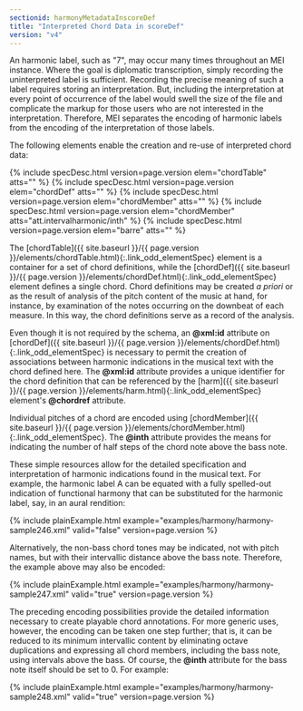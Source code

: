```yaml
---
sectionid: harmonyMetadataInscoreDef
title: "Interpreted Chord Data in scoreDef"
version: "v4"
---
```




An harmonic label, such as "7", may occur many times throughout an MEI instance. Where
the
goal is diplomatic transcription, simply recording the uninterpreted label is sufficient.
Recording the precise meaning of such a label requires storing an interpretation.
But,
including the interpretation at every point of occurrence of the label would swell
the size
of the file and complicate the markup for those users who are not interested in the
interpretation. Therefore, MEI separates the encoding of harmonic labels from the
encoding
of the interpretation of those labels.

The following elements enable the creation and re-use of interpreted chord data:



{% include specDesc.html version=page.version elem="chordTable" atts="" %}
{% include specDesc.html version=page.version elem="chordDef" atts="" %}
{% include specDesc.html version=page.version elem="chordMember" atts="" %}
{% include specDesc.html version=page.version elem="chordMember" atts="att.intervalharmonic/inth" %}
{% include specDesc.html version=page.version elem="barre" atts="" %}



The [chordTable]({{ site.baseurl }}/{{ page.version }}/elements/chordTable.html){:.link_odd_elementSpec} element is a container for a set of chord definitions,
while the [chordDef]({{ site.baseurl }}/{{ page.version }}/elements/chordDef.html){:.link_odd_elementSpec} element defines a single chord. Chord definitions
may be created *a priori* or as the result of analysis of the pitch content
of the music at hand, for instance, by examination of the notes occurring on the downbeat
of
each measure. In this way, the chord definitions serve as a record of the analysis.

Even though it is not required by the schema, an **@xml:id** attribute on [chordDef]({{ site.baseurl }}/{{ page.version }}/elements/chordDef.html){:.link_odd_elementSpec} is necessary to permit the creation of associations between
harmonic indications in the musical text with the chord defined here. The **@xml:id**
attribute provides a unique identifier for the chord definition that can be referenced
by
the [harm]({{ site.baseurl }}/{{ page.version }}/elements/harm.html){:.link_odd_elementSpec} element's **@chordref** attribute.

Individual pitches of a chord are encoded using [chordMember]({{ site.baseurl }}/{{ page.version }}/elements/chordMember.html){:.link_odd_elementSpec}. The
**@inth** attribute provides the means for indicating the number of half steps of
the chord note above the bass note.

These simple resources allow for the detailed specification and interpretation of
harmonic
indications found in the musical text. For example, the harmonic label <span class="q">A</span> can be
equated with a fully spelled-out indication of functional harmony that can be substituted
for the harmonic label, say, in an aural rendition:

{% include plainExample.html example="examples/harmony/harmony-sample246.xml" valid="false" version=page.version %}


Alternatively, the non-bass chord tones may be indicated, not with pitch names, but
with
their intervallic distance above the bass note. Therefore, the example above may also
be
encoded:

{% include plainExample.html example="examples/harmony/harmony-sample247.xml" valid="true" version=page.version %}


The preceding encoding possibilities provide the detailed information necessary to
create
playable chord annotations. For more generic uses, however, the encoding can be taken
one
step further; that is, it can be reduced to its minimum intervallic content by eliminating
octave duplications and expressing all chord members, including the bass note, using
intervals above the bass. Of course, the **@inth** attribute for the bass note itself
should be set to 
<span class="q">0</span>. For example:

{% include plainExample.html example="examples/harmony/harmony-sample248.xml" valid="true" version=page.version %}

